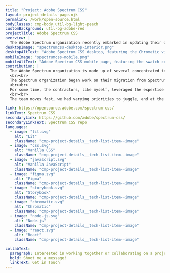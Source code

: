 ```yaml
---
title: "Project: Adobe Spectrum CSS"
layout: project-details-page.njk
permalink: /work/open-source.html
bodyClasses: cmp-body util-bg-light-peach
customBackground: util-bg-adobe-red
projectTitle: Adobe Spectrum CSS
overview: |
  The Adobe Spectrum organization recently embarked in updating their design system from Spectrum 1 to Spectrum 2. I was part of the contracting team assisting the Adobe Spectrum CSS engineers. We helped introduced major changes by deprecating an older, static documentation site in favor of documentation in the CSS team's Storybook instance. We also were a major part of migrating CSS components from the S1 design language to the new S2 language.
desktopImage: "spectrumcss-desktop-interior.png"
desktopAltText: "Adobe Spectrum CSS desktop, featuring the Chromatic visual testing grid with the tabs components"
mobileImage: "spectrumcss-mobile.png"
mobileAltText: "Adobe Spectrum CSS mobile page, featuring the swatch component documentation."
contribution: |
  The Adobe Spectrum organization is made up of several concentrated teams, and I contributed in several ways to the Spectrum CSS project and Spectrum Web Components project. My first role was migrating documentation from a separate static site into Spectrum CSS's Storybook. We wanted to capture all variants and code examples from the static site, and utilize Adobe's refreshed build system for Storybook to showcase everything in one place. This reduced the amount of documentation and places consumers had to go for the information they may be looking for. I even got to create the 404 page from scratch when we finalized Storybook as our documentation site.
  <br><br>
  The Spectrum organization began work on their migration from Spectrum 1 to Spectrum 2 even before I was part of the CSS team. Spectrum 2 introduced breaking changes in almost every component, but not just for the CSS team. The major consumer of our CSS is Spectrum Web Components (SWC), so any breaking changes we introduced also meant breaking changes for that team. Based on this, Adobe elected to unify the teams, meaning the CSS and SWC engineering teams would combine scrum ceremonies, meetings, and start contributing in both repositories. This really fostered collaboration between our engineering teams, and allowed all of us to expand our knowledge in both open-source projects. I was considered a "point-person" for the initial "S2 foundations" release of SWC, so I was got first-hand experience within the web components code base, picking up fast-follow work, reviewing visual regression diffs, and addressing design feedback. After the S2 foundations work was completed, I continued to be a link between the CSS and SWC teams, regularly reviewing SWC pull requests or pairing through SWC bugs to further encourage the "unification" of our teams.
  <br><br>
  For some time, the contractors, like myself, leveraged the expertise of the full-time Adobe team members, allowing them to float over to the web components team and begin major restructuring of our CSS build systems in order to make it more immediately consumable to SWC. While I remained on the CSS side of the migration to Spectrum 2, I contributed by creating React-based resource links, linking to Figma design assets, expanding on our custom token mapping plugin, and most importantly, migrating CSS components to use the new Spectrum 2 language. The Spectrum 2 component migrations were complex, including updates to design system tokens, markup changes, increases in our visual regression test coverage, accessibility improvements, pairing with design, and more coordination between CSS and SWC. Although we knew breaking changes were inevitable, detailed changelogs geared towards SWC developers helped make those changes understandable.
  <br><br>
  The team moves fast, we had varying priorities to juggle, and at the same time, Adobe onboarded six new employees. I really enjoyed getting to work with the newer employees, sharing what I had learned from my time, and finding ways to allow them the space to share their knowledge with me. It was really great to build relationships with the new teammates, giving them space to ask questions, experiment and try stuff, and overall get to know them as people!

link: https://opensource.adobe.com/spectrum-css/
linkText: Spectrum CSS
secondaryLink: https://github.com/adobe/spectrum-css/
secondaryLinkText: Spectrum CSS repo
languages:
  - image: "lit.svg"
    alt: "Lit"
    className: "cmp-project-details__tech-list-item--image"
  - image: "css.svg"
    alt: "Vanilla CSS"
    className: "cmp-project-details__tech-list-item--image"
  - image: "javascript.svg"
    alt: "Vanilla JavaScript"
    className: "cmp-project-details__tech-list-item--image"
  - image: "figma.svg"
    alt: "Figma"
    className: "cmp-project-details__tech-list-item--image"
  - image: "storybook.svg"
    alt: "Storybook"
    className: "cmp-project-details__tech-list-item--image"
  - image: "chromatic.svg"
    alt: "Chromatic"
    className: "cmp-project-details__tech-list-item--image"
  - image: "node-js.svg"
    alt: "Node.js"
    className: "cmp-project-details__tech-list-item--image"
  - image: "react.svg"
    alt: "React"
    className: "cmp-project-details__tech-list-item--image"

collabText:
  paragraph: Interested in working together or collaborating on a project?
  bold: Shoot me a message!
  linkText: Get in Touch
---
```

